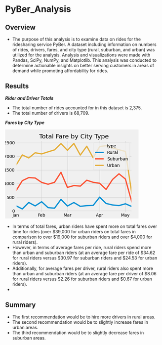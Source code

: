 # PyBer_Analysis
## Overview
-	The purpose of this analysis is to examine data on rides for the ridesharing service PyBer. A dataset including information on numbers of rides, drivers, fares, and city type (rural, suburban, and urban) was utilized for the analysis. Analysis and visualizations were made with Pandas, SciPy, NumPy, and Matplotlib. This analysis was conducted to determine actionable insights on better serving customers in areas of demand while promoting affordability for rides. 
  
## Results
***Rider and Driver Totals***
-	The total number of rides accounted for in this dataset is 2,375.
-	The total number of drivers is 68,709.

***Fares by City Type***

![image1](analysis/PyBer_fare_summary.png?raw=true "Title")

-	In terms of total fares, urban riders have spent more on total fares over time for rides (over $39,000  for urban riders on total fares in comparison to over $19,000 for suburban riders and over $4,000 for rural riders).
-	However, in terms of average fares per ride, rural riders spend more than urban and suburban riders (at an average fare per ride of $34.62 for rural riders versus $30.97 for suburban riders and $24.53 for urban riders).
-	Additionally, for average fares per driver, rural riders also spent more than urban and suburban riders (at an average fare per driver of $8.06 for rural riders versus $2.26 for suburban riders and $0.67 for urban riders).
-	
## Summary
-	The first recommendation would be to hire more drivers in rural areas.  
-	The second recommendation would be to slightly increase fares in urban areas. 
-	The third recommendation would be to slightly decrease fares in suburban areas. 
